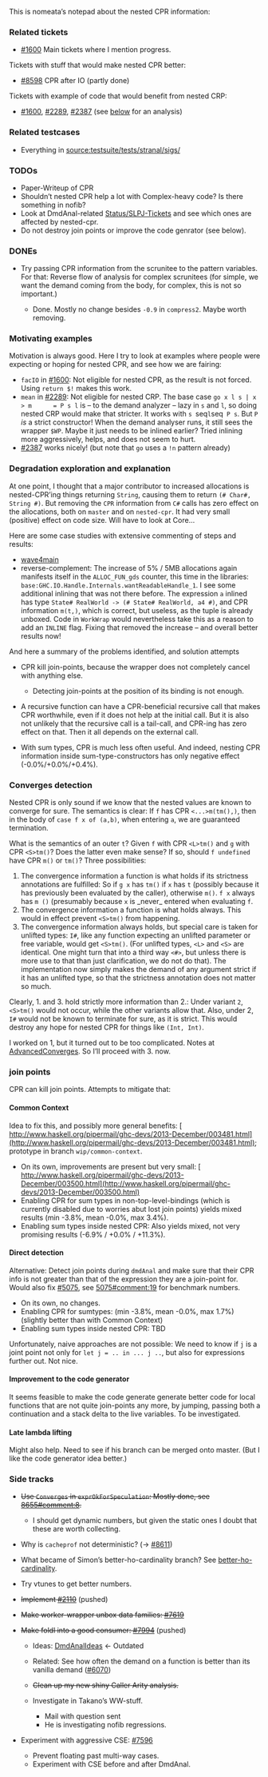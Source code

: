 
This is nomeata’s notepad about the nested CPR information:


### Related tickets


- [\#1600](https://gitlab.staging.haskell.org/ghc/ghc/issues/1600) Main tickets where I mention progress.


Tickets with stuff that would make nested CPR better:


- [\#8598](https://gitlab.staging.haskell.org/ghc/ghc/issues/8598) CPR after IO (partly done)


Tickets with example of code that would benefit from nested CRP:


- [\#1600](https://gitlab.staging.haskell.org/ghc/ghc/issues/1600), [\#2289](https://gitlab.staging.haskell.org/ghc/ghc/issues/2289), [\#2387](https://gitlab.staging.haskell.org/ghc/ghc/issues/2387) (see [below](nested-cpr#motivating-examples) for an analysis)

### Related testcases


- Everything in [source:testsuite/tests/stranal/sigs/](/trac/ghc/browser/testsuite/tests/stranal/sigs)


 


### TODOs


- Paper-Writeup of CPR
- Shouldn’t nested CPR help a lot with Complex-heavy code? Is there something in nofib?
- Look at DmdAnal-related [Status/SLPJ-Tickets](status/slp-j--tickets) and see which ones are affected by nested-cpr.
- Do not destroy join points or improve the code genrator (see below).

### DONEs


- Try passing CPR information from the scrunitee to the pattern variables. For that: Reverse flow of analysis for complex scrunitees (for simple, we want the demand coming from the body, for complex, this is not so important.)

  - Done. Mostly no change besides `-0.9` in `compress2`. Maybe worth removing.

### Motivating examples



Motivation is always good. Here I try to look at examples where people were expecting or hoping for nested CPR, and see how we are fairing:


- `facIO` in [\#1600](https://gitlab.staging.haskell.org/ghc/ghc/issues/1600): Not eligible for nested CPR, as the result is not forced. Using `return $!` makes this work.
- `mean` in [\#2289](https://gitlab.staging.haskell.org/ghc/ghc/issues/2289): Not eligible for nested CRP. The base case `go x l s | x > m      = P s l` is – to the demand analyzer – lazy in `s` and `l`, so doing nested CRP would make that stricter. It works with `s `seq` l `seq` P s`. But `P` *is* a strict constructor! When the demand analyser runs, it still sees the wrapper `$WP`. Maybe it just needs to be inlined earlier? Tried inlining more aggressively, helps, and does not seem to hurt.
- [\#2387](https://gitlab.staging.haskell.org/ghc/ghc/issues/2387) works nicely! (but note that `go` uses a `!n` pattern already)

### Degradation exploration and explanation



At one point, I thought that a major contributor to increased allocations is nested-CPR’ing things returning `String`, causing them to return `(# Char#, String #)`. But removing the `CPR` information from `C#` calls has zero effect on the allocations, both on `master` and on `nested-cpr`. It had very small (positive) effect on code size. Will have to look at Core...



Here are some case studies with extensive commenting of steps and results:


- [wave4main](nested-cpr/wave4main)
- reverse-complement: The increase of 5% / 5MB allocations again manifests itself in the `ALLOC_FUN_gds` counter, this time in the libraries: `base:GHC.IO.Handle.Internals.wantReadableHandle_1`. I see some additional inlining that was not there before. The expression `a` inlined has type `State# RealWorld -> (# State# RealWorld, a4 #)`, and CPR information `m(t,)`, which is correct, but useless, as the tuple is already unboxed. Code in `WorkWrap` would nevertheless take this as a reason to add an `INLINE` flag. Fixing that removed the increase – and overall better results now!


And here a summary of the problems identified, and solution attempts


- CPR kill join-points, because the wrapper does not completely cancel with anything else.

  - Detecting join-points at the position of its binding is not enough.
- A recursive function can have a CPR-beneficial recursive call that makes CPR worthwhile, even if it does not help at the initial call. But it is also not unlikely that the recursive call is a tail-call, and CPR-ing has zero effect on that. Then it all depends on the external call.
- With sum types, CPR is much less often useful. And indeed, nesting CPR information inside sum-type-constructors has only negative effect (-0.0%/+0.0%/+0.4%).

### Converges detection



Nested CPR is only sound if we know that the nested values are known to converge for sure. The semantics is clear: If `f` has CPR `<...>m(tm(),)`, then in the body of `case f x of (a,b)`, when entering `a`, we are guaranteed termination.



What is the semantics of an outer `t`? Given `f` with CPR `<L>tm()` and `g` with CPR `<S>tm()`? Does the latter even make sense? If so, should `f undefined` have CPR `m()` or `tm()`? Three possibilities:


1. The convergence information a function is what holds if its strictness annotations are fulfilled: So if `g x`  has `tm()` if `x` has `t` (possibly because it has previously been evaluated by the caller), otherwise `m()`. `f x` always has `m ()` (presumably because `x` is \_never\_ entered when evaluating `f`.
1. The convergence information a function is what holds always. This would in effect prevent `<S>tm()` from happening.
1. The convergence information always holds, but special care is taken for unlifted types: `I#`, like any function expecting an unlifted parameter or free variable, would get `<S>tm()`. (For unlifted types, `<L>` and `<S>` are identical. One might turn that into a third way `<#>`, but unless there is more use to that than just clarification, we do not do that). The implementation now simply makes the demand of any argument strict if it has an unlifted type, so that the strictness annotation does not matter so much.


Clearly, 1. and 3. hold strictly more information than 2.: Under variant `2`, `<S>tm()` would not occur, while the other variants allow that. Also, under 2, `I#` would not be known to terminate for sure, as it is strict. This would destroy any hope for nested CPR for things like `(Int, Int)`.



I worked on 1, but it turned out to be too complicated. Notes at [AdvancedConverges](nested-cpr/advanced-converges). So I’ll proceed with 3. now.


### join points



CPR can kill join points. Attempts to mitigate that:


#### Common Context



Idea to fix this, and possibly more general benefits:
[
http://www.haskell.org/pipermail/ghc-devs/2013-December/003481.html](http://www.haskell.org/pipermail/ghc-devs/2013-December/003481.html); prototype in branch `wip/common-context`.


- On its own, improvements are present but very small: [
  http://www.haskell.org/pipermail/ghc-devs/2013-December/003500.html](http://www.haskell.org/pipermail/ghc-devs/2013-December/003500.html)
- Enabling CPR for sum types in non-top-level-bindings (which is currently disabled due to worries abut lost join points) yields mixed results (min -3.8%, mean -0.0%, max 3.4%).
- Enabling sum types inside nested CPR: Also yields mixed, not very promising results (-6.9% / +0.0% / +11.3%).

#### Direct detection



Alternative: Detect join points during `dmdAnal` and make sure that their CPR info is not greater than that of the expression they are a join-point for. Would also fix [\#5075](https://gitlab.staging.haskell.org/ghc/ghc/issues/5075), see [5075\#comment:19](https://gitlab.staging.haskell.org/ghc/ghc/issues/5075) for benchmark numbers.


- On its own, no changes.
- Enabling CPR for sumtypes: (min -3.8%, mean -0.0%, max 1.7%) (slightly better than with Common Context)
- Enabling sum types inside nested CPR: TBD


Unfortunately, naive approaches are not possible: We need to know if `j` is a joint point not only for `let j = .. in ... j ..`, but also for expressions further out. Not nice.


#### Improvement to the code generator



It seems feasible to make the code generate generate better code for local functions that are not quite join-points any more, by jumping, passing both a continuation and a stack delta to the live variables. To be investigated.


#### Late lambda lifting



Might also help. Need to see if his branch can be merged onto master. (But I like the code generator idea better.)


### Side tracks


- ~~Use `Converges` in `exprOkForSpeculation`: Mostly done, see [8655\#comment:8](https://gitlab.staging.haskell.org/ghc/ghc/issues/8655).~~

  - I should get dynamic numbers, but given the static ones I doubt that these are worth collecting.
- Why is `cacheprof` not deterministic? (→ [\#8611](https://gitlab.staging.haskell.org/ghc/ghc/issues/8611))
- What became of Simon’s better-ho-cardinality branch? See [better-ho-cardinality](nested-cpr/better-ho-cardinality).
- Try vtunes to get better numbers.
- ~~Implement [\#2110](https://gitlab.staging.haskell.org/ghc/ghc/issues/2110)~~ (pushed)
- ~~Make worker-wrapper unbox data families: [\#7619](https://gitlab.staging.haskell.org/ghc/ghc/issues/7619)~~
- ~~Make foldl into a good consumer: [\#7994](https://gitlab.staging.haskell.org/ghc/ghc/issues/7994)~~ (pushed)

  - Ideas: [DmdAnalIdeas](nested-cpr/dmd-anal-ideas) ← Outdated
  - Related: See how often the demand on a function is better than its vanilla demand ([\#6070](https://gitlab.staging.haskell.org/ghc/ghc/issues/6070))
  - ~~Clean up my new shiny Caller Arity analysis.~~
  - Investigate in Takano’s WW-stuff.

    - Mail with question sent
    - He is investigating nofib regressions.
- Experiment with aggressive CSE: [\#7596](https://gitlab.staging.haskell.org/ghc/ghc/issues/7596)

  - Prevent floating past multi-way cases.
  - Experiment with CSE before and after DmdAnal.
